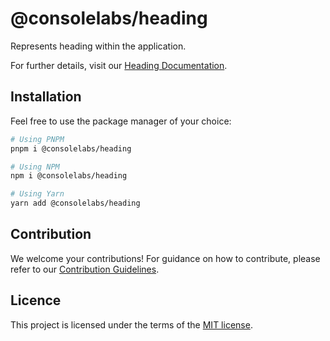 # @consolelabs/heading

Represents heading within the application.

For further details, visit our
[Heading Documentation](https://ds.console.so/?path=/story/components-heading--default).

## Installation

Feel free to use the package manager of your choice:

```sh
# Using PNPM
pnpm i @consolelabs/heading

# Using NPM
npm i @consolelabs/heading

# Using Yarn
yarn add @consolelabs/heading
```

## Contribution

We welcome your contributions! For guidance on how to contribute, please refer
to our [Contribution Guidelines](/CONTRIBUTING.md).

## Licence

This project is licensed under the terms of the
[MIT license](https://choosealicense.com/licenses/mit/).
